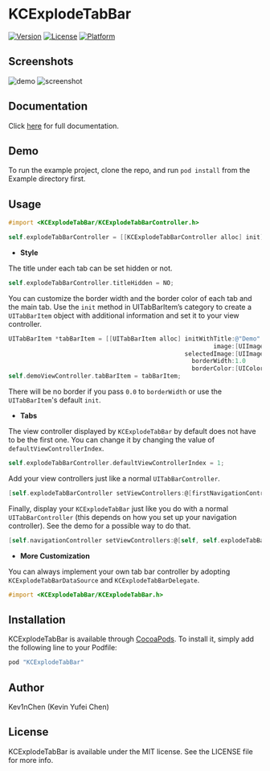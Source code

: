# KCExplodeTabBar

[![Version](https://img.shields.io/cocoapods/v/KCExplodeTabBar.svg?style=flat)](http://cocoapods.org/pods/KCExplodeTabBar)
[![License](https://img.shields.io/cocoapods/l/KCExplodeTabBar.svg?style=flat)](http://cocoapods.org/pods/KCExplodeTabBar)
[![Platform](https://img.shields.io/cocoapods/p/KCExplodeTabBar.svg?style=flat)](http://cocoapods.org/pods/KCExplodeTabBar)

## Screenshots
![demo](https://cloud.githubusercontent.com/assets/5849363/10416148/53808936-6fcf-11e5-9ad4-105a960b634d.gif)
![screenshot](https://cloud.githubusercontent.com/assets/5849363/10415913/9b618c38-6fc4-11e5-84b2-aa93e36a8fa4.png)

## Documentation

Click [here](http://cocoadocs.org/docsets/KCExplodeTabBar) for full documentation. 

## Demo

To run the example project, clone the repo, and run `pod install` from the Example directory first.

## Usage

````objective-c
#import <KCExplodeTabBar/KCExplodeTabBarController.h>

self.explodeTabBarController = [[KCExplodeTabBarController alloc] init];
````

- **Style**

The title under each tab can be set hidden or not.
````objective-c
self.explodeTabBarController.titleHidden = NO;

````


You can customize the border width and the border color of each tab and the main tab. Use the `init` method in UITabBarItem’s category to create a `UITabBarItem` object with additional information and set it to your view controller.
````objective-c
UITabBarItem *tabBarItem = [[UITabBarItem alloc] initWithTitle:@"Demo" 
                                                         image:[UIImage imageNamed:@"TabBarImage"] 
                                                 selectedImage:[UIImage imageNamed:@"SelectedTabBarImage"] 
                                                   borderWidth:1.0 
                                                   borderColor:[UIColor redColor]];
self.demoViewController.tabBarItem = tabBarItem;
````
There will be no border if you pass `0.0` to `borderWidth` or use the `UITabBarItem`'s default `init`.


- **Tabs**

The view controller displayed by `KCExplodeTabBar` by default does not have to be the first one. You can change it by changing the value of `defaultViewControllerIndex`.
````objective-c
self.explodeTabBarController.defaultViewControllerIndex = 1;

````


Add your view controllers just like a normal `UITabBarController`.
````objective-c
[self.explodeTabBarController setViewControllers:@[firstNavigationController, secondNavigationController, ...]];

````

Finally, display your `KCExplodeTabBar` just like you do with a normal `UITabBarController` (this depends on how you set up your navigation controller). See the demo for a possible way to do that. 
````objective-c
[self.navigationController setViewControllers:@[self, self.explodeTabBarController] animated:NO];

````

- **More Customization**

You can always implement your own tab bar controller by adopting `KCExplodeTabBarDataSource` and `KCExplodeTabBarDelegate`.
````objective-c
#import <KCExplodeTabBar/KCExplodeTabBar.h>
````


## Installation

KCExplodeTabBar is available through [CocoaPods](http://cocoapods.org). To install
it, simply add the following line to your Podfile:

````ruby
pod "KCExplodeTabBar"
````

## Author

Kev1nChen (Kevin Yufei Chen)

## License

KCExplodeTabBar is available under the MIT license. See the LICENSE file for more info.
